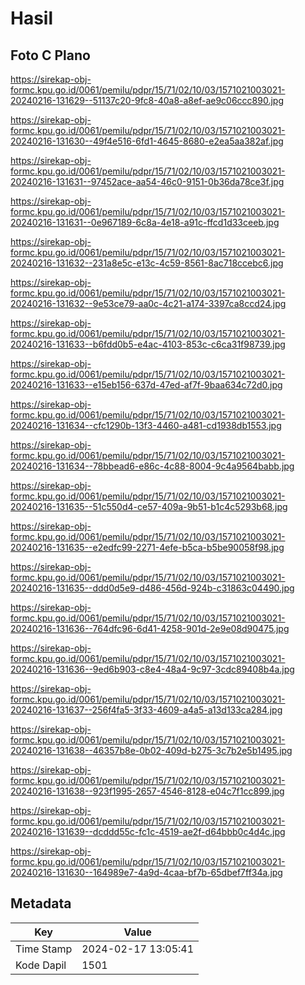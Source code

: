 # Hasil

## Foto C Plano

https://sirekap-obj-formc.kpu.go.id/0061/pemilu/pdpr/15/71/02/10/03/1571021003021-20240216-131629--51137c20-9fc8-40a8-a8ef-ae9c06ccc890.jpg

https://sirekap-obj-formc.kpu.go.id/0061/pemilu/pdpr/15/71/02/10/03/1571021003021-20240216-131630--49f4e516-6fd1-4645-8680-e2ea5aa382af.jpg

https://sirekap-obj-formc.kpu.go.id/0061/pemilu/pdpr/15/71/02/10/03/1571021003021-20240216-131631--97452ace-aa54-46c0-9151-0b36da78ce3f.jpg

https://sirekap-obj-formc.kpu.go.id/0061/pemilu/pdpr/15/71/02/10/03/1571021003021-20240216-131631--0e967189-6c8a-4e18-a91c-ffcd1d33ceeb.jpg

https://sirekap-obj-formc.kpu.go.id/0061/pemilu/pdpr/15/71/02/10/03/1571021003021-20240216-131632--231a8e5c-e13c-4c59-8561-8ac718ccebc6.jpg

https://sirekap-obj-formc.kpu.go.id/0061/pemilu/pdpr/15/71/02/10/03/1571021003021-20240216-131632--9e53ce79-aa0c-4c21-a174-3397ca8ccd24.jpg

https://sirekap-obj-formc.kpu.go.id/0061/pemilu/pdpr/15/71/02/10/03/1571021003021-20240216-131633--b6fdd0b5-e4ac-4103-853c-c6ca31f98739.jpg

https://sirekap-obj-formc.kpu.go.id/0061/pemilu/pdpr/15/71/02/10/03/1571021003021-20240216-131633--e15eb156-637d-47ed-af7f-9baa634c72d0.jpg

https://sirekap-obj-formc.kpu.go.id/0061/pemilu/pdpr/15/71/02/10/03/1571021003021-20240216-131634--cfc1290b-13f3-4460-a481-cd1938db1553.jpg

https://sirekap-obj-formc.kpu.go.id/0061/pemilu/pdpr/15/71/02/10/03/1571021003021-20240216-131634--78bbead6-e86c-4c88-8004-9c4a9564babb.jpg

https://sirekap-obj-formc.kpu.go.id/0061/pemilu/pdpr/15/71/02/10/03/1571021003021-20240216-131635--51c550d4-ce57-409a-9b51-b1c4c5293b68.jpg

https://sirekap-obj-formc.kpu.go.id/0061/pemilu/pdpr/15/71/02/10/03/1571021003021-20240216-131635--e2edfc99-2271-4efe-b5ca-b5be90058f98.jpg

https://sirekap-obj-formc.kpu.go.id/0061/pemilu/pdpr/15/71/02/10/03/1571021003021-20240216-131635--ddd0d5e9-d486-456d-924b-c31863c04490.jpg

https://sirekap-obj-formc.kpu.go.id/0061/pemilu/pdpr/15/71/02/10/03/1571021003021-20240216-131636--764dfc96-6d41-4258-901d-2e9e08d90475.jpg

https://sirekap-obj-formc.kpu.go.id/0061/pemilu/pdpr/15/71/02/10/03/1571021003021-20240216-131636--9ed6b903-c8e4-48a4-9c97-3cdc89408b4a.jpg

https://sirekap-obj-formc.kpu.go.id/0061/pemilu/pdpr/15/71/02/10/03/1571021003021-20240216-131637--256f4fa5-3f33-4609-a4a5-a13d133ca284.jpg

https://sirekap-obj-formc.kpu.go.id/0061/pemilu/pdpr/15/71/02/10/03/1571021003021-20240216-131638--46357b8e-0b02-409d-b275-3c7b2e5b1495.jpg

https://sirekap-obj-formc.kpu.go.id/0061/pemilu/pdpr/15/71/02/10/03/1571021003021-20240216-131638--923f1995-2657-4546-8128-e04c7f1cc899.jpg

https://sirekap-obj-formc.kpu.go.id/0061/pemilu/pdpr/15/71/02/10/03/1571021003021-20240216-131639--dcddd55c-fc1c-4519-ae2f-d64bbb0c4d4c.jpg

https://sirekap-obj-formc.kpu.go.id/0061/pemilu/pdpr/15/71/02/10/03/1571021003021-20240216-131630--164989e7-4a9d-4caa-bf7b-65dbef7ff34a.jpg


## Metadata

| Key        | Value               |
| ---------- | ------------------- |
| Time Stamp | 2024-02-17 13:05:41 |
| Kode Dapil | 1501                |



